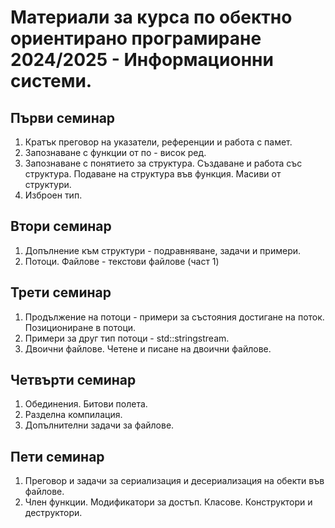 # Материали за курса по обектно ориентирано програмиране 2024/2025 - Информационни системи.

## Първи семинар
1. Кратък преговор на указатели, референции и работа с памет.
2. Запознаване с функции от по - висок ред.
3. Запознаване с понятието за структура.
   Създаване и работа със структура.
   Подаване на структура във функция.
   Масиви от структури.
4. Изброен тип.

## Втори семинар
1. Допълнение към структури - подравняване, задачи и примери.
2. Потоци. Файлове - текстови файлове (част 1)

## Трети семинар
1. Продължение на потоци - примери за състояния достигане на поток. Позициониране в потоци.
2. Примери за друг тип потоци - std::stringstream.
3. Двоични файлове. Четене и писане на двоични файлове.

## Четвърти семинар
1. Обединения. Битови полета.
2. Разделна компилация.
3. Допълнителни задачи за файлове.

## Пети семинар
1. Преговор и задачи за сериализация и десериализация на обекти във файлове.
2. Член функции. Модификатори за достъп. Класове. Конструктори и деструктори.

